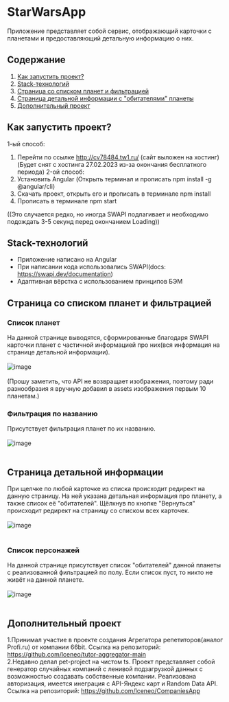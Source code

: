 # StarWarsApp
Приложение представляет собой сервис, отображающий карточки с планетами и предоставляющий детальную информацию о них.
## Содержание

1. <a href = "#start">Как запустить проект?</a>
2. <a href = "#stack">Stack-технологий</a>
3. <a href = "#main_page">Страница со списком планет и фильтрацией<a>
4. <a href = "#info_page">Страница детальной информации с "обитателями" планеты</a>
5. <a href = "#additional">Дополнительный проект</a>

<a name = start></a>
## Как запустить проект?
1-ый способ:
  1. Перейти по ссылке http://cv78484.tw1.ru/ (сайт выложен на хостинг) (Будет снят с хостинга 27.02.2023 из-за окончания бесплатного периода)
2-ой способ:
  1. Установить Angular (Открыть терминал и прописать npm install -g @angular/cli)
  2. Скачать проект, открыть его и прописать в терминале npm install
  3. Прописать в терминале npm start

  ((Это случается редко, но иногда SWAPI подлагивает и необходимо подождать 3-5 секунд перед окончанием Loading))

<a name = stack></a>  
## Stack-технологий
- Приложение написано на Angular
- При написании кода использовались SWAPI(docs: https://swapi.dev/documentation)
- Адаптивная вёрстка с использованием принципов БЭМ

<a name = main_page></a>
## Страница со списком планет и фильтрацией

### Список планет
На данной странице выводятся, сформированные благодаря SWAPI карточки планет с частичной информацией про них(вся информация на странице детальной информации). 
<br><br>
![image](https://user-images.githubusercontent.com/94864786/219673296-88c2f306-b27f-4a4a-83e6-7c5e4252568b.png)
<br><br>
(Прошу заметить, что API не возвращает изображения, поэтому ради разнообразия я вручную добавил в assets изображения первым 10 планетам.)


### Фильтрация по названию
Присутствует фильтрация планет по их названию.
<br><br>
![image](https://user-images.githubusercontent.com/94864786/219674706-d287394e-ce0d-47f3-81c8-c13c363c4de0.png)
<br><br>

<a name = info_page></a>
## Страница детальной информации

При щелчке по любой карточке из списка происходит редирект на данную страницу.
На ней указана детальная информация про планету, а также список её "обитателей". Щёлкнув по кнопке "Вернуться" происходит редирект на страницу со списком всех карточек.
<br><br>
![image](https://user-images.githubusercontent.com/94864786/219675095-6f00c23b-e829-45e0-a213-bcc8b67959b9.png)
<br><br>


### Список персонажей
На данной странице присутствует список "обитателей" данной планеты с реализованной фильтрацией по полу. Если список пуст, то никто не живёт на данной планете.
<br><br>
![image](https://user-images.githubusercontent.com/94864786/219675631-c4c552b1-a2b4-4566-9068-a943ab5f7865.png)
<br><br>
<a name = additional></a>
## Дополнительный проект
1.Принимал участие в проекте создания Агрегатора репетиторов(аналог Profi.ru) от компании 66bit.
Ссылка на репозиторий: https://github.com/lceneo/tutor-aggregator-main
<br>
2.Недавно делал pet-project на чистом ts. Проект представляет собой генератор случайных компаний с ленивой подзагрузкой данных с возможностью создавать собственные компании. Реализована авторизация, имеется инеграция с API-Яндекс карт и Random Data API.
Ссылка на репозиторий: https://github.com/lceneo/CompaniesApp
